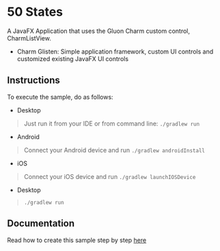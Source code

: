 
50 States
=========

 A JavaFX Application that uses the Gluon Charm custom control, CharmListView. 

 - Charm Glisten: Simple application framework, custom UI controls and customized existing JavaFX UI controls

Instructions
-----------------
To execute the sample, do as follows:

* Desktop
> Just run it from your IDE or from command line: `./gradlew run`
* Android
> Connect your Android device and run `./gradlew androidInstall`
* iOS
> Connect your iOS device and run `./gradlew launchIOSDevice`
* Desktop
> `./gradlew run`

Documentation
-------------

Read how to create this sample step by step [here](http://docs.gluonhq.com/samples/fiftystates/)
